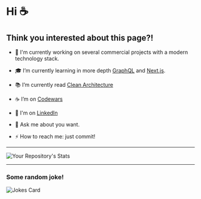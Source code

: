 # Hi  :coffee:
## Think you interested about this page?!

- :rocket: I'm currently working on several commercial projects with a modern technology stack.
- :mortar_board: I’m currently learning in more depth [GraphQL](https://graphql.org/) and [Next.js](https://nextjs.org/).
- :books: I’m currently read [Clean Architecture](https://www.oreilly.com/library/view/clean-architecture-a/9780134494272/)
- :coffee: I’m on [Codewars](https://www.codewars.com/users/drop%20out)
- 📘 I'm on [LinkedIn](https://www.linkedin.com/in/ivan-mikhalchanka-8842a5206)


- :speech_balloon: Ask me about you want.
- ⚡ How to reach me: just commit!
________________

 ![Your Repository's Stats](https://github-readme-stats.vercel.app/api?username=spaceragga&show_icons=true)
 ____________
 ### Some random joke!
 ![Jokes Card](https://readme-jokes.vercel.app/api)
 
 
<!--
**spaceragga/spaceragga** is a ✨ _special_ ✨ repository because its `README.md` (this file) appears on your GitHub profile.

Here are some ideas to get you started:

- 🔭 I’m currently working on ...
- 🌱 I’m currently learning ...
- 👯 I’m looking to collaborate on ...
- 🤔 I’m looking for help with ...
- 💬 Ask me about ...
- 📫 How to reach me: ...
- 😄 Pronouns: ...
- ⚡ Fun fact: ...
-->
